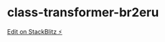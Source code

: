 # class-transformer-br2eru

[Edit on StackBlitz ⚡️](https://stackblitz.com/edit/class-transformer-br2eru)